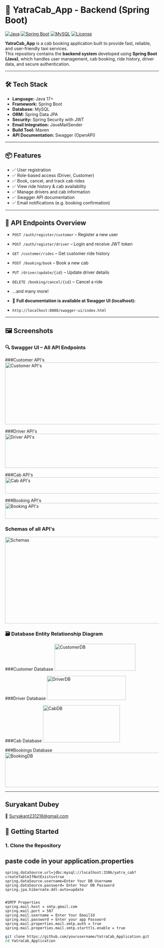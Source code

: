 # 🚖 YatraCab_App - Backend (Spring Boot)

[![Java](https://img.shields.io/badge/Java-17%2B-blue)](https://www.oracle.com/java/)
[![Spring Boot](https://img.shields.io/badge/Spring--Boot-3.x-brightgreen)](https://spring.io/projects/spring-boot)
[![MySQL](https://img.shields.io/badge/Database-MySQL-blue)](https://www.mysql.com/)
[![License](https://img.shields.io/badge/License-MIT-informational)](LICENSE)

**YatraCab_App** is a cab booking application built to provide fast, reliable, and user-friendly taxi services.  
This repository contains the **backend system** developed using **Spring Boot (Java)**, which handles user management, cab booking, ride history, driver data, and secure authentication.

---

## 🛠️ Tech Stack

- **Language:** Java 17+
- **Framework:** Spring Boot
- **Database:** MySQL
- **ORM:** Spring Data JPA
- **Security:** Spring Security with JWT
- **Email Integration:** JavaMailSender
- **Build Tool:** Maven
- **API Documentation:** Swagger (OpenAPI)

---

## 📦 Features

- ✅ User registration 
- ✅ Role-based access (Driver, Customer)
- ✅ Book, cancel, and track cab rides
- ✅ View ride history & cab availability
- ✅ Manage drivers and cab information
- ✅ Swagger API documentation
- ✅ Email notifications (e.g. booking confirmation)

---

## 🔐 API Endpoints Overview

- `POST /auth/register/customer` – Register a new user
- `POST /auth/register/driver` – Login and receive JWT token
- `GET /customer/rides` – Get customer ride history
- `POST /booking/book` – Book a new cab
- `PUT /driver/update/{id}` – Update driver details
- `DELETE /booking/cancel/{id}` – Cancel a ride
- …and many more!

- 📘 **Full documentation is available at Swagger UI (localhost):**
- ```
  http://localhost:8080/swagger-ui/index.html
  ```

---

## 🖼️ Screenshots

### 🔍 Swagger UI – All API Endpoints

###Customer API's
<img width="743" height="203" alt="Customer API's" src="https://github.com/user-attachments/assets/ff6d311f-5c6a-4eda-b2e9-d3a12d698630" />

###Driver API's
<img width="719" height="112" alt="Driver API's" src="https://github.com/user-attachments/assets/773108d3-cbd9-4fb6-b5f0-e863439d24ef" />

###Cab API's
<img width="725" height="53" alt="Cab API's" src="https://github.com/user-attachments/assets/76832f2f-0a5a-409f-915f-30356db5e58a" />

###Booking API's
<img width="714" height="52" alt="Booking API's" src="https://github.com/user-attachments/assets/4504c849-7f38-4ad7-b9a2-45c331e2eefe" />

### Schemas of all API's
<img width="734" height="284" alt="Schemas" src="https://github.com/user-attachments/assets/2a910ff2-0788-425f-9262-86da763849ea" />




### 🗃️ Database Entity Relationship Diagram

###Customer Database
<img width="265" height="88" alt="CustomerDB" src="https://github.com/user-attachments/assets/ef2bac85-65ef-4c25-87f8-a9a6e14267b3" />

###Driver Database
<img width="259" height="79" alt="DriverDB" src="https://github.com/user-attachments/assets/9720792f-38c2-4b13-b0bd-351e6afceaed" />

###Cab Database
<img width="252" height="122" alt="CabDB" src="https://github.com/user-attachments/assets/1970976d-bb81-4dd3-adc4-926ea2a11f32" />

###Bookings Database
<img width="650" height="113" alt="BookingDB" src="https://github.com/user-attachments/assets/8e1c1434-fbda-42f3-bbf6-fd91f3c98858" />




  
---


## Suryakant Dubey
📧 Suryakant231216@gmail.com


## 🚀 Getting Started

### 1. Clone the Repository

## paste code in your application.properties
```
spring.dataSource.url=jdbc:mysql://localhost:3306/yatra_cab?createTableIfNotExists=true
spring.dataSource.username=Enter Your DB Username
spring.dataSource.password= Enter Your DB Password
spring.jpa.hibernate.ddl-auto=update


#SMTP Properties
spring.mail.host = smtp.gmail.com
spring.mail.port = 587
spring.mail.username = Enter Your EmailId
spring.mail.password = Enter your app Password
spring.mail.properties.mail.smtp.auth = true
spring.mail.properties.mail.smtp.starttls.enable = true
```



```bash
git clone https://github.com/yourusername/YatraCab_Application.git
cd YatraCab_Application
